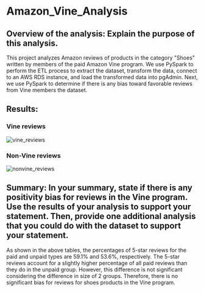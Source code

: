 # Amazon_Vine_Analysis

## Overview of the analysis: Explain the purpose of this analysis.
This project analyzes Amazon reviews of products in the category "Shoes" written by members of the paid Amazon Vine program. We use PySpark to perform the ETL process to extract the dataset, transform the data, connect to an AWS RDS instance, and load the transformed data into pgAdmin. Next, we use PySpark to determine if there is any bias toward favorable reviews from Vine members the dataset.

## Results:
### Vine reviews 
![vine_reviews](https://user-images.githubusercontent.com/33900637/158005685-0568c4f2-bf2f-46f1-a495-0587112a6aae.png)

### Non-Vine reviews
![nonvine_reviews](https://user-images.githubusercontent.com/33900637/158005689-fbd6a574-798e-4345-ba38-8860d43f6580.png)

## Summary: In your summary, state if there is any positivity bias for reviews in the Vine program. Use the results of your analysis to support your statement. Then, provide one additional analysis that you could do with the dataset to support your statement.
As shown in the above tables, the percentages of 5-star reviews for the paid and unpaid types are 59.1% and 53.6%, respectively. The 5-star reviews account for a slightly higher percentage of all paid reviews than they do in the unpaid group. However, this difference is not significant considering the difference in size of 2 groups. Therefore, there is no significant bias for reviews for shoes products in the Vine program.

